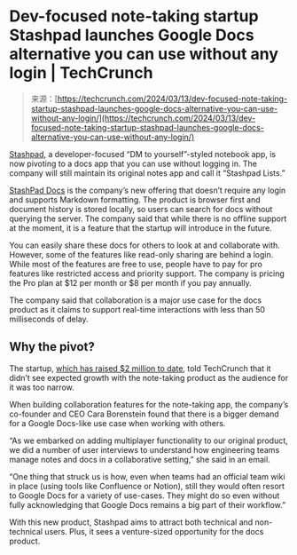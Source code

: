 <!--yml
category: 未分类
date: 2024-05-27 14:58:13
-->

# Dev-focused note-taking startup Stashpad launches Google Docs alternative you can use without any login | TechCrunch

> 来源：[https://techcrunch.com/2024/03/13/dev-focused-note-taking-startup-stashpad-launches-google-docs-alternative-you-can-use-without-any-login/](https://techcrunch.com/2024/03/13/dev-focused-note-taking-startup-stashpad-launches-google-docs-alternative-you-can-use-without-any-login/)

[Stashpad](https://www.stashpad.com/), a developer-focused “DM to yourself”-styled notebook app, is now pivoting to a docs app that you can use without logging in. The company will still maintain its original notes app and call it “Stashpad Lists.”

[StashPad Docs](https://docs.stashpad.com/) is the company’s new offering that doesn’t require any login and supports Markdown formatting. The product is browser first and document history is stored locally, so users can search for docs without querying the server. The company said that while there is no offline support at the moment, it is a feature that the startup will introduce in the future.

You can easily share these docs for others to look at and collaborate with. However, some of the features like read-only sharing are behind a login. While most of the features are free to use, people have to pay for pro features like restricted access and priority support. The company is pricing the Pro plan at $12 per month or $8 per month if you pay annually.

The company said that collaboration is a major use case for the docs product as it claims to support real-time interactions with less than 50 milliseconds of delay.

## Why the pivot?

The startup, [which has raised $2 million to date](https://techcrunch.com/2023/01/30/stashpad-is-a-notepad-for-devs-with-a-dm-to-yourself-interface/), told TechCrunch that it didn’t see expected growth with the note-taking product as the audience for it was too narrow.

When building collaboration features for the note-taking app, the company’s co-founder and CEO Cara Borenstein found that there is a bigger demand for a Google Docs-like use case when working with others.

“As we embarked on adding multiplayer functionality to our original product, we did a number of user interviews to understand how engineering teams manage notes and docs in a collaborative setting,” she said in an email.

“One thing that struck us is how, even when teams had an official team wiki in place (using tools like Confluence or Notion), still they would often resort to Google Docs for a variety of use-cases. They might do so even without fully acknowledging that Google Docs remains a big part of their workflow.”

With this new product, Stashpad aims to attract both technical and non-technical users. Plus, it sees a venture-sized opportunity for the docs product.